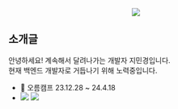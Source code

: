 <p align="center">
    <img src="https://capsule-render.vercel.app/api?type=venom&color=9ACB34&height=300&section=header&text=jiminkyung&fontSize=90&animation=fadeIn&fontAlignY=38&desc=...running&descAlignY=51&descAlign=62"/>
</p>

## 소개글
안녕하세요! 계속해서 달려나가는 개발자 지민경입니다.  
현재 백엔드 개발자로 거듭나기 위해 노력중입니다.  
- 🌱 오름캠프 23.12.28 ~ 24.4.18
- <img src="https://img.shields.io/badge/Tistory-000000?style=flat&logo=tistory&logoColor=white" /> <img src="https://img.shields.io/badge/Gmail-EA4335?style=flat&logo=Gmail&logoColor=white" />
